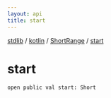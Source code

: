 ```yaml
---
layout: api
title: start
---
```

[stdlib](../../index.html) / [kotlin](../index.html) / [ShortRange](index.html) / [start](start.html)

# start

```
open public val start: Short
```
